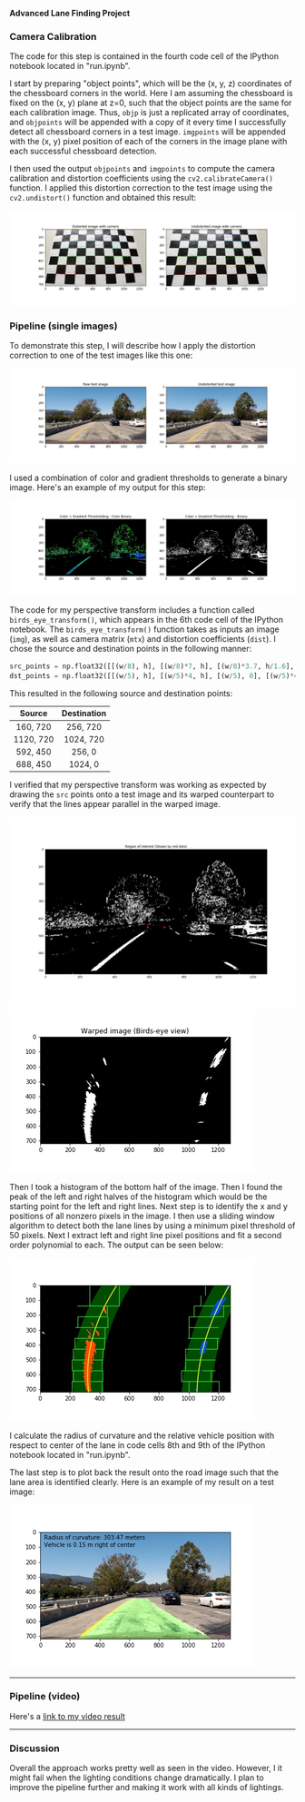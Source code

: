 **Advanced Lane Finding Project**

[//]: # (Image References)

[image1]: ./output_images/camera_calibration.jpg "Camera Calibration"
[image2]: ./output_images/undistorted_image.jpg "Distortion Correction - Test Image"
[image3]: ./output_images/color_and_gradient_thresholding.jpg "Binary Example"
[image4]: ./output_images/region_of_interest.jpg "Region of Interest"
[image5]: ./output_images/warped_image_birds_eye.jpg "Warped image - Birds eye"
[image6]: ./output_images/warped_detected_lane.jpg "Warped detected line"
[image7]: ./output_images/final_output.jpg "Final output"

### Camera Calibration

The code for this step is contained in the fourth code cell of the IPython notebook located in "run.ipynb".

I start by preparing "object points", which will be the (x, y, z) coordinates of the chessboard corners in the world. Here I am assuming the chessboard is fixed on the (x, y) plane at z=0, such that the object points are the same for each calibration image.  Thus, `objp` is just a replicated array of coordinates, and `objpoints` will be appended with a copy of it every time I successfully detect all chessboard corners in a test image.  `imgpoints` will be appended with the (x, y) pixel position of each of the corners in the image plane with each successful chessboard detection.  

I then used the output `objpoints` and `imgpoints` to compute the camera calibration and distortion coefficients using the `cv2.calibrateCamera()` function.  I applied this distortion correction to the test image using the `cv2.undistort()` function and obtained this result: 

![alt text][image1]

### Pipeline (single images)

To demonstrate this step, I will describe how I apply the distortion correction to one of the test images like this one:

![alt text][image2]

I used a combination of color and gradient thresholds to generate a binary image.  Here's an example of my output for this step:

![alt text][image3]

The code for my perspective transform includes a function called `birds_eye_transform()`, which appears in the 6th code cell of the IPython notebook.  The `birds_eye_transform()` function takes as inputs an image (`img`), as well as camera matrix (`mtx`) and distortion coefficients (`dist`).  I chose the source and destination points in the following manner:

```python
src_points = np.float32([[(w/8), h], [(w/8)*7, h], [(w/8)*3.7, h/1.6], [(w/8)*4.3, h/1.6]])
dst_points = np.float32([[(w/5), h], [(w/5)*4, h], [(w/5), 0], [(w/5)*4, 0]])
```

This resulted in the following source and destination points:

| Source        | Destination   | 
|:-------------:|:-------------:| 
| 160, 720      | 256, 720      | 
| 1120, 720     | 1024, 720     |
| 592, 450      | 256, 0        |
| 688, 450      | 1024, 0       |

I verified that my perspective transform was working as expected by drawing the `src` points onto a test image and its warped counterpart to verify that the lines appear parallel in the warped image.

![alt text][image4]
![alt text][image5]

Then I took a histogram of the bottom half of the image. Then I found the peak of the left and right halves of the histogram which would be the starting point for the left and right lines. Next step is to identify the x and y positions of all nonzero pixels in the image. I then use a sliding window algorithm to detect both the lane lines by using a minimum pixel threshold of 50 pixels. Next I extract left and right line pixel positions and fit a second order polynomial to each. The output can be seen below:

![alt text][image6]

I calculate the radius of curvature and the relative vehicle position with respect to center of the lane in code cells 8th and 9th of the IPython notebook located in "run.ipynb".

The last step is to plot back the result onto the road image such that the lane area is identified clearly.  Here is an example of my result on a test image:

![alt text][image7]

---

### Pipeline (video)

Here's a [link to my video result](https://www.youtube.com/watch?v=NcS-tqTYB6s&feature=youtu.be)

---

### Discussion

Overall the approach works pretty well as seen in the video. However, I it might fail when the lighting conditions change dramatically. I plan to improve the pipeline further and making it work with all kinds of lightings.
